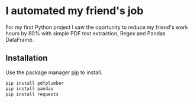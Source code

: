 # I automated my friend's job

For my first Python project I saw the oportunity to reduce my friend's work hours by 80% with 
simple PDF text extraction, Regex and Pandas DataFrame.



## Installation

Use the package manager [pip](https://pip.pypa.io/en/stable/) to install.

```bash
pip install pdfplumber
pip install pandas
pip install requests
```
